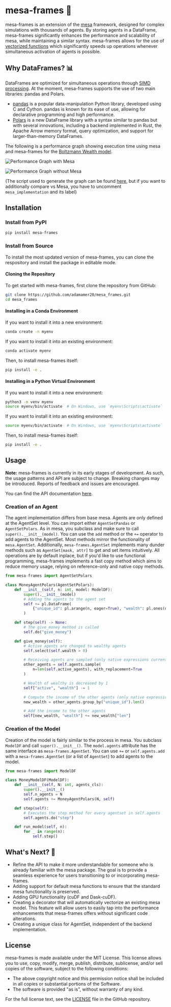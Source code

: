 # mesa-frames 🚀

mesa-frames is an extension of the [mesa](https://github.com/projectmesa/mesa) framework, designed for complex simulations with thousands of agents. By storing agents in a DataFrame, mesa-frames significantly enhances the performance and scalability of mesa, while maintaining a similar syntax. mesa-frames allows for the use of [vectorized functions](https://stackoverflow.com/a/1422198) which significantly speeds up operations whenever simultaneous activation of agents is possible.

## Why DataFrames? 📊

DataFrames are optimized for simultaneous operations through [SIMD processing](https://en.wikipedia.org/wiki/Single_instruction,_multiple_data). At the moment, mesa-frames supports the use of two main libraries: pandas and Polars.

- [pandas](https://pandas.pydata.org/) is a popular data-manipulation Python library, developed using C and Cython. pandas is known for its ease of use, allowing for declarative programming and high performance.
- [Polars](https://pola.rs/) is a new DataFrame library with a syntax similar to pandas but with several innovations, including a backend implemented in Rust, the Apache Arrow memory format, query optimization, and support for larger-than-memory DataFrames.

The following is a performance graph showing execution time using mesa and mesa-frames for the [Boltzmann Wealth model](https://mesa.readthedocs.io/en/stable/tutorials/intro_tutorial.html).

![Performance Graph with Mesa](https://github.com/adamamer20/mesa_frames/blob/main/examples/boltzmann_wealth/boltzmann_with_mesa.png)

![Performance Graph without Mesa](https://github.com/adamamer20/mesa_frames/blob/main/examples/boltzmann_wealth/boltzmann_no_mesa.png)

(The script used to generate the graph can be found [here](https://github.com/adamamer20/mesa_frames/blob/main/examples/boltzmann_wealth/performance_plot.py), but if you want to additionally compare vs Mesa, you have to uncomment `mesa_implementation` and its label)

## Installation

### Install from PyPI

```bash
pip install mesa-frames
```

### Install from Source

To install the most updated version of mesa-frames, you can clone the respository and install the package in editable mode.

#### Cloning the Repository

To get started with mesa-frames, first clone the repository from GitHub:

```bash
git clone https://github.com/adamamer20/mesa_frames.git
cd mesa_frames
```

#### Installing in a Conda Environment

If you want to install it into a new environment:

```bash
conda create -n myenv
```

If you want to install it into an existing environment:

```bash
conda activate myenv
```

Then, to install mesa-frames itself:

```bash
pip install -e .
```

#### Installing in a Python Virtual Environment

If you want to install it into a new environment:

```bash
python3 -m venv myenv
source myenv/bin/activate  # On Windows, use `myenv\Scripts\activate`
```

If you want to install it into an existing environment:

```bash
source myenv/bin/activate  # On Windows, use `myenv\Scripts\activate`
```

Then, to install mesa-frames itself:

```bash
pip install -e .
```

## Usage

**Note:** mesa-frames is currently in its early stages of development. As such, the usage patterns and API are subject to change. Breaking changes may be introduced. Reports of feedback and issues are encouraged.

You can find the API documentation [here](https://adamamer20.github.io/mesa-frames/api).

### Creation of an Agent

The agent implementation differs from base mesa. Agents are only defined at the AgentSet level. You can import either `AgentSetPandas` or `AgentSetPolars`. As in mesa, you subclass and make sure to call `super().__init__(model)`. You can use the `add` method or the `+=` operator to add agents to the AgentSet. Most methods mirror the functionality of `mesa.AgentSet`. Additionally, `mesa-frames.AgentSet` implements many dunder methods such as `AgentSet[mask, attr]` to get and set items intuitively. All operations are by default inplace, but if you'd like to use functional programming, mesa-frames implements a fast copy method which aims to reduce memory usage, relying on reference-only and native copy methods.

```python
from mesa-frames import AgentSetPolars

class MoneyAgentPolars(AgentSetPolars):
    def __init__(self, n: int, model: ModelDF):
        super().__init__(model)
        # Adding the agents to the agent set
        self += pl.DataFrame(
            {"unique_id": pl.arange(n, eager=True), "wealth": pl.ones(n, eager=True)}
        )

    def step(self) -> None:
        # The give_money method is called
        self.do("give_money")

    def give_money(self):
        # Active agents are changed to wealthy agents
        self.select(self.wealth > 0)

        # Receiving agents are sampled (only native expressions currently supported)
        other_agents = self.agents.sample(
            n=len(self.active_agents), with_replacement=True
        )

        # Wealth of wealthy is decreased by 1
        self["active", "wealth"] -= 1

        # Compute the income of the other agents (only native expressions currently supported)
        new_wealth = other_agents.group_by("unique_id").len()

        # Add the income to the other agents
        self[new_wealth, "wealth"] += new_wealth["len"]
```

### Creation of the Model

Creation of the model is fairly similar to the process in mesa. You subclass `ModelDF` and call `super().__init__()`. The `model.agents` attribute has the same interface as `mesa-frames.AgentSet`. You can use `+=` or `self.agents.add` with a `mesa-frames.AgentSet` (or a list of `AgentSet`) to add agents to the model.

```python
from mesa-frames import ModelDF

class MoneyModelDF(ModelDF):
    def __init__(self, N: int, agents_cls):
        super().__init__()
        self.n_agents = N
        self.agents += MoneyAgentPolars(N, self)

    def step(self):
        # Executes the step method for every agentset in self.agents
        self.agents.do("step")

    def run_model(self, n):
        for _ in range(n):
            self.step()
```

## What's Next? 🔮

- Refine the API to make it more understandable for someone who is already familiar with the mesa package. The goal is to provide a seamless experience for users transitioning to or incorporating mesa-frames.
- Adding support for default mesa functions to ensure that the standard mesa functionality is preserved.
- Adding GPU functionality (cuDF and Dask-cuDF).
- Creating a decorator that will automatically vectorize an existing mesa model. This feature will allow users to easily tap into the performance enhancements that mesa-frames offers without significant code alterations.
- Creating a unique class for AgentSet, independent of the backend implementation.

## License

mesa-frames is made available under the MIT License. This license allows you to use, copy, modify, merge, publish, distribute, sublicense, and/or sell copies of the software, subject to the following conditions:

- The above copyright notice and this permission notice shall be included in all copies or substantial portions of the Software.
- The software is provided "as is", without warranty of any kind.

For the full license text, see the [LICENSE](https://github.com/adamamer20/mesa_frames/blob/main/LICENSE) file in the GitHub repository.
